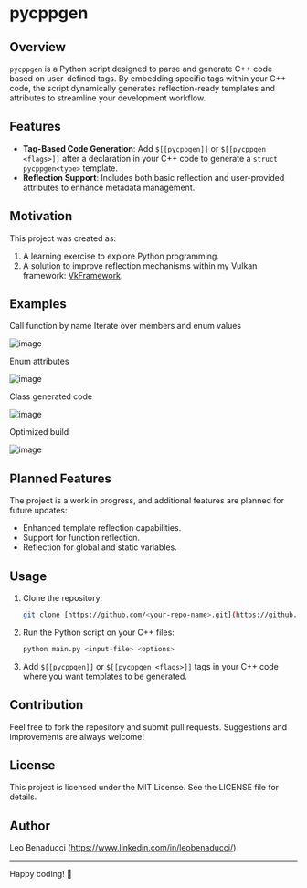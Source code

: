 # pycppgen

## Overview
`pycppgen` is a Python script designed to parse and generate C++ code based on user-defined tags. By embedding specific tags within your C++ code, the script dynamically generates reflection-ready templates and attributes to streamline your development workflow.

## Features
- **Tag-Based Code Generation**: Add `$[[pycppgen]]` or `$[[pycppgen <flags>]]` after a declaration in your C++ code to generate a `struct pycppgen<type>` template.
- **Reflection Support**: Includes both basic reflection and user-provided attributes to enhance metadata management.

## Motivation
This project was created as:
1. A learning exercise to explore Python programming.
2. A solution to improve reflection mechanisms within my Vulkan framework: [VkFramework](https://leobenaducci.visualstudio.com/VkFramework).

## Examples

Call function by name Iterate over members and enum values

![image](https://github.com/user-attachments/assets/d371a087-d21b-46ee-8402-6f585a83f96f)


Enum attributes

![image](https://github.com/user-attachments/assets/465ed9d8-33de-4e57-8c84-0ff174ca24d3)


Class generated code

![image](https://github.com/user-attachments/assets/5dc67e0c-e3d4-44a6-87e6-8604aa061f4b)

Optimized build

![image](https://github.com/user-attachments/assets/8624073f-2448-4aea-9cde-f8179bc301ac)


## Planned Features
The project is a work in progress, and additional features are planned for future updates:
- Enhanced template reflection capabilities.
- Support for function reflection.
- Reflection for global and static variables.

## Usage
1. Clone the repository:
   ```bash
   git clone [https://github.com/<your-repo-name>.git](https://github.com/leobenaducci/pycppgen.git)
   ```
2. Run the Python script on your C++ files:
   ```bash
   python main.py <input-file> <options>
   ```
3. Add `$[[pycppgen]]` or `$[[pycppgen <flags>]]` tags in your C++ code where you want templates to be generated.

## Contribution
Feel free to fork the repository and submit pull requests. Suggestions and improvements are always welcome!

## License
This project is licensed under the MIT License. See the LICENSE file for details.

## Author
Leo Benaducci (https://www.linkedin.com/in/leobenaducci/)

---
Happy coding! 🎉

